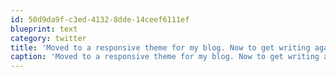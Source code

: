 ```yaml
---
id: 50d9da9f-c3ed-4132-8dde-14ceef6111ef
blueprint: text
category: twitter
title: 'Moved to a responsive theme for my blog. Now to get writing again. ow.ly/esTia'
caption: 'Moved to a responsive theme for my blog. Now to get writing again. <a href="http://ow.ly/esTia" title="http://ow.ly/esTia" class="link link_untco">ow.ly/esTia</a>'
---
```

